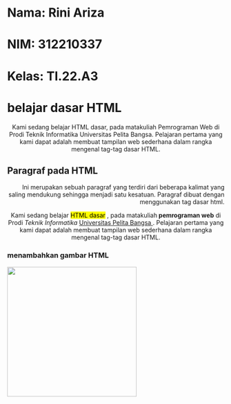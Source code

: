 # Nama: Rini Ariza
# NIM: 312210337
# Kelas: TI.22.A3

<!DOCTYPE html>
<html lang="en">
<head>
    <meta charset="UTF-8">
    <meta name="viewport" content="width=device-width, initial-scale=1.0">
    <title>Tag HTML Dasar</title>
</head>
<body>
    <!-- Judul paragraf pertama -->
<h1>belajar dasar HTML</h1>
    <p align="center">
        Kami sedang belajar HTML dasar, pada matakuliah Pemrograman Web di Prodi
        Teknik Informatika Universitas Pelita Bangsa. Pelajaran pertama yang kami dapat
        adalah membuat tampilan web sederhana dalam rangka mengenal tag-tag dasar
        HTML.
    </p>

<!-- Judul paragraf kedua -->
<h2>Paragraf pada HTML</h2>
    <!-- Ini adalah paragraf kedua -->
<p align="right">Ini merupakan sebuah paragraf yang terdiri dari beberapa
    kalimat yang saling mendukung sehingga menjadi satu kesatuan. Paragraf dibuat
    dengan menggunakan tag dasar html.</p>

<p align="center">
    Kami sedang belajar <mark>HTML dasar</mark> , pada matakuliah<b> pemrograman web</b> di Prodi
    <i> Teknik Informatika </i> <u> Universitas Pelita Bangsa </u>. Pelajaran pertama yang kami dapat
    adalah membuat tampilan web sederhana dalam rangka mengenal tag-tag dasar
    HTML.
</p>

<!-- Judul paragraf kedua -->
<h3>menambahkan gambar HTML</h3>
<img src="http://www.pelitabangsa.ac.id/wp-content/uploads/2019/09/LOGO_UPB_NEW-1.png" width="300">

</body>
</html>

